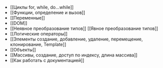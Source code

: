 * [[Циклы for, while, do...while]]
* [[Функции, определение и вызов]]
* [[Переменные]]
* [[DOM]]
* [[Неявное преобразование типов]]  [[Явное преобразование типов]]
* [[Логические операторы]]
* [[Элементы создание, добавление, удаление, перемещение, клонирование, Template]]
* [[Объекты]]
* [[Массивы, создание, доступ по индексу, длина массива]]
* [[Как работать с документацией]]
